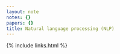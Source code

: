 ```yaml
---
layout: note
notes: {}
papers: {}
title: Natural language processing (NLP)
---
```

{% include links.html %}
